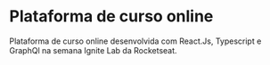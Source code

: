 
<h1>Plataforma de curso online</h1>
  
<p>Plataforma de curso online desenvolvida com React.Js, Typescript e GraphQl na semana Ignite Lab da Rocketseat.</p>
